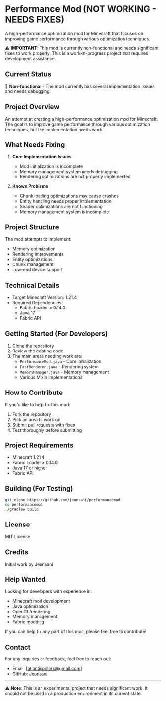 # Performance Mod (NOT WORKING - NEEDS FIXES)
A high-performance optimization mod for Minecraft that focuses on improving game performance through various optimization techniques.

⚠️ **IMPORTANT**: This mod is currently non-functional and needs significant fixes to work properly. This is a work-in-progress project that requires development assistance.

## Current Status

🔴 **Non-functional** - The mod currently has several implementation issues and needs debugging.

## Project Overview

An attempt at creating a high-performance optimization mod for Minecraft. The goal is to improve game performance through various optimization techniques, but the implementation needs work.

## What Needs Fixing

1. **Core Implementation Issues**
   - Mod initialization is incomplete
   - Memory management system needs debugging
   - Rendering optimizations are not properly implemented

2. **Known Problems**
   - Chunk loading optimizations may cause crashes
   - Entity handling needs proper implementation
   - Shader optimizations are not functioning
   - Memory management system is incomplete

## Project Structure

The mod attempts to implement:
- Memory optimization
- Rendering improvements
- Entity optimizations
- Chunk management
- Low-end device support

## Technical Details

- Target Minecraft Version: 1.21.4
- Required Dependencies:
  - Fabric Loader ≥ 0.14.0
  - Java 17
  - Fabric API

## Getting Started (For Developers)

1. Clone the repository
2. Review the existing code
3. The main areas needing work are:
   - `PerformanceMod.java` - Core initialization
   - `FastRenderer.java` - Rendering system
   - `MemoryManager.java` - Memory management
   - Various Mixin implementations

## How to Contribute

If you'd like to help fix this mod:

1. Fork the repository
2. Pick an area to work on
3. Submit pull requests with fixes
4. Test thoroughly before submitting

## Project Requirements

- Minecraft 1.21.4
- Fabric Loader ≥ 0.14.0
- Java 17 or higher
- Fabric API

## Building (For Testing)
```bash
git clone https://github.com/jeonsani/performancemod
cd performancemod
./gradlew build
```

## License

MIT License

## Credits

Initial work by Jeonsani

## Help Wanted

Looking for developers with experience in:
- Minecraft mod development
- Java optimization
- OpenGL/rendering
- Memory management
- Fabric modding

If you can help fix any part of this mod, please feel free to contribute!

## Contact
For any inquiries or feedback, feel free to reach out:
- Email: [atlanticpolars@gmail.com]
- GitHub: [Jeonsani](https://github.com/Jeonsani)
---

⚠️ **Note**: This is an experimental project that needs significant work. It should not be used in a production environment in its current state.
